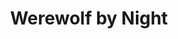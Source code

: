---
title: "Werewolf by Night"
year: 2022
rating: 3
stars: "★★★"
rewatched: false
permalink: "werewolf-by-night"
watched_on: 2022-10-14
---
